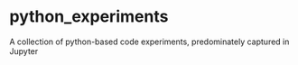# python_experiments
A collection of python-based code experiments, predominately captured in Jupyter
